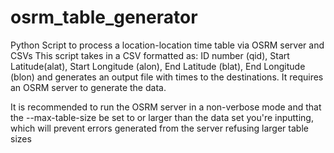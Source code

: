 # osrm_table_generator
Python Script to process a location-location time table via OSRM server and CSVs
This script takes in a CSV formatted as:
ID number (qid), Start Latitude(alat), Start Longitude (alon), End Latitude (blat), End Longitude (blon)
and generates an output file with times to the destinations. It requires an OSRM
server to generate the data.

It is recommended to run the OSRM server in a non-verbose mode and that the --max-table-size be set to or larger
than the data set you're inputting, which will prevent errors generated from the server refusing larger table sizes
